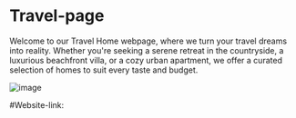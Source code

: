 # Travel-page
Welcome to our Travel Home webpage, where we turn your travel dreams into reality. Whether you're seeking a serene retreat in the countryside, a luxurious beachfront villa, or a cozy urban apartment, we offer a curated selection of homes to suit every taste and budget.


![image](https://github.com/venkateshjonna/Travel-page/assets/110156731/5fbd5a0d-739e-4d37-9db1-8d5c0e4247e6)


#Website-link:
